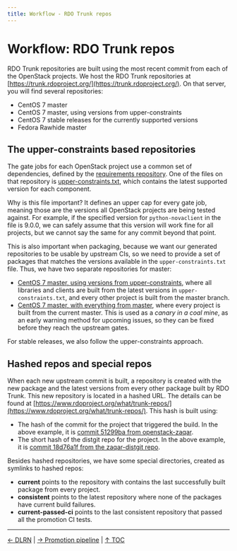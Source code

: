 ```yaml
---
title: Workflow - RDO Trunk repos
---
```


# Workflow: RDO Trunk repos

RDO Trunk repositories are built using the most recent commit from each of the OpenStack projects. We host the RDO Trunk repositories at [https://trunk.rdoproject.org/](https://trunk.rdoproject.org/). On that server, you will find several repositories:

- CentOS 7 master
- CentOS 7 master, using versions from upper-constraints
- CentOS 7 stable releases for the currently supported versions
- Fedora Rawhide master

## The upper-constraints based repositories

The gate jobs for each OpenStack project use a common set of dependencies, defined by the [requirements repository](https://github.com/openstack/requirements/). One of the files on that repository is [upper-constraints.txt](https://github.com/openstack/requirements/blob/master/upper-constraints.txt), which contains the latest supported version for each component.

Why is this file important? It defines an upper cap for every gate job, meaning those are the versions all OpenStack projects are being tested against. For example, if the specified version for ``python-novaclient`` in the file is 9.0.0, we can safely assume that this version will work fine for all projects, but we cannot say the same for any commit beyond that point.

This is also important when packaging, because we want our generated repositories to be usable by upstream CIs, so we need to provide a set of packages that matches the versions available in the ``upper-constraints.txt`` file. Thus, we have two separate repositories for master:

- [CentOS 7 master, using versions from upper-constraints](https://trunk.rdoproject.org/centos7), where all libraries and clients are built from the latest versions in ``upper-constraints.txt``, and every other project is built from the master branch.
- [CentOS 7 master, with everything from master](https://trunk.rdoproject.org/centos7-master-head), where every project is built from the current master. This is used as a _canary in a coal mine_, as an early warning method for upcoming issues, so they can be fixed before they reach the upstream gates.

For stable releases, we also follow the upper-constraints approach.

## Hashed repos and special repos

When each new upstream commit is built, a repository is created with the new package and the latest versions from every other package built by RDO Trunk. This new repository is located in a hashed URL. The details can be found at [https://www.rdoproject.org/what/trunk-repos/](https://www.rdoproject.org/what/trunk-repos/). This hash is built using:

- The hash of the commit for the project that triggered the build. In the above example, it is [commit 51299ba from openstack-zaqar](https://github.com/openstack/zaqar/commit/51299ba1eca22462c5560854f53b668ad7872ac7).
- The short hash of the distgit repo for the project. In the above example, it is [commit 18d76a1f from the zaqar-distgit repo](https://github.com/rdo-packages/zaqar-distgit/commit/18d76a1f8b95171e418b52a17001473af7d6fde5).

Besides hashed repositories, we have some special directories, created as symlinks to hashed repos:

- **current** points to the repository with contains the last successfully built package from every project.
- **consistent** points to the latest repository where none of the packages have current build failures.
- **current-passed-ci** points to the last consistent repository that passed all the promotion CI tests.

----

[← DLRN](/what/dlrn) |
[→ Promotion pipeline](/what/promotion-pipeline) |
[↑ TOC](/what) 

